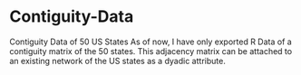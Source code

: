 # Contiguity-Data
Contiguity Data of 50 US States
As of now, I have only exported R Data of a contiguity matrix of the 50 states. This adjacency matrix can be attached to an existing network of the US states as a dyadic attribute. 
